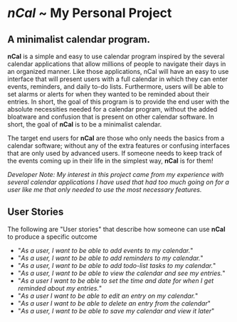 # *nCal* ~ My Personal Project

## A minimalist calendar program.

**nCal** is a simple and easy to use calendar program inspired by the
several calendar applications that allow millions of people to navigate their days in an
organized manner. Like those applications, nCal will have an easy to use interface that will
present users with a full calendar in which they can enter events, reminders, and daily to-do lists.
Furthermore, users will be able to set alarms or alerts for when they wanted to be reminded about their entries.
In short, the goal of this program is to provide the end user with the absolute necessities needed for a calendar program,
without the added bloatware and confusion that is present on other calendar software. In short, the goal of **nCal** is to be a
minimalist calendar.

The target end users for **nCal** are those who only needs the basics from a calendar software; without any of the extra features
or confusing interfaces that are only used by advanced users. If someone needs to keep track of the events coming up in their life in the simplest way, **nCal** is for them!

*Developer Note: My interest in this project came from my experience with several calendar applications I have used that had too much going on
for a user like me that only needed to use the most necessary features.* 
 
 
## User Stories
The following are "User stories" that describe how someone can use **nCal** to produce a specific outcome
- "*As a user, I want to be able to add events to my calendar.*"
- "*As a user, I want to be able to add reminders to my calendar.*"
- "*As a user, I want to be able to add todo-list tasks to my calendar.*"
- "*As a user, I want to be able to view the calendar and see my entries.*"
- "*As a user I want to be able to set the time and date for when I get reminded about my entries.*"
- "*As a user I want to be able to edit an entry on my calendar.*"
- "*As a user I want to be able to delete an entry from the calendar*"
- "*As a user, I want to be able to save my calendar and view it later*"

